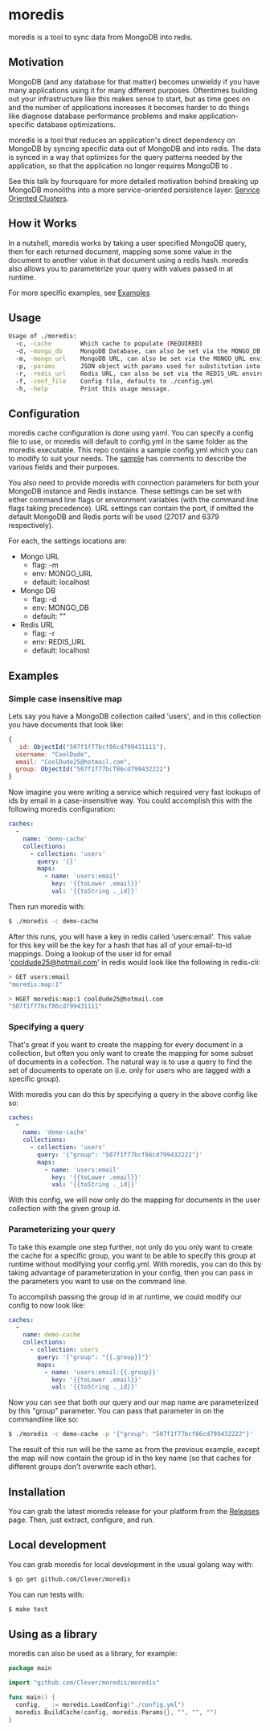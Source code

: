 # moredis

moredis is a tool to sync data from MongoDB into redis.

## Motivation

MongoDB (and any database for that matter) becomes unwieldy if you have many applications using it for many different purposes.
Oftentimes building out your infrastructure like this makes sense to start, but as time goes on and the number of applications increases it becomes harder to do things like diagnose database performance problems and make application-specific database optimizations.

moredis is a tool that reduces an application's direct dependency on MongoDB by syncing specific data out of MongoDB and into redis.
The data is synced in a way that optimizes for the query patterns needed by the application, so that the application no longer requires MongoDB to .

See this talk by foursquare for more detailed motivation behind breaking up MongoDB monoliths into a more service-oriented persistence layer: [Service Oriented Clusters](https://www.mongodb.com/presentations/service-oriented-clusters-foursquare-0).

## How it Works

In a nutshell, moredis works by taking a user specified MongoDB query, then for each returned document, mapping some some value in the document to another value in that document using a redis hash.  moredis also allows you to parameterize your query with values passed in at runtime.

For more specific examples, see [Examples](#examples)

## Usage
```bash
Usage of ./moredis:
  -c, -cache        Which cache to populate (REQUIRED)
  -d, -mongo_db     MongoDB Database, can also be set via the MONGO_DB environment variable
  -m, -mongo_url    MongoDB URL, can also be set via the MONGO_URL environment variable
  -p, -params       JSON object with params used for substitution into queries and collection names in config.yml
  -r, -redis_url    Redis URL, can also be set via the REDIS_URL environment variable
  -f, -conf_file    Config file, defaults to ./config.yml
  -h, -help         Print this usage message.
```

## Configuration

moredis cache configuration is done using yaml.  You can specify a config file to use, or moredis will default to config.yml in the same folder as the moredis executable.  This repo contains a sample config.yml which you can to modify to suit your needs.  The [sample](./config.yml) has comments to describe the various fields and their purposes.

You also need to provide moredis with connection parameters for both your MongoDB instance and Redis instance.  These settings can be set with either command line flags or environment variables (with the command line flags taking precedence).  URL settings can contain the port, if omitted the default MongoDB and Redis ports will be used (27017 and 6379 respectively).

For each, the settings locations are:

* Mongo URL
    * flag: -m
    * env: MONGO_URL
    * default: localhost
* Mongo DB
    * flag: -d
    * env: MONGO_DB
    * default: ""
* Redis URL
    * flag: -r
    * env: REDIS_URL
    * default: localhost

## Examples

### Simple case insensitive map

Lets say you have a MongoDB collection called 'users', and in this collection you have documents that look like:

```javascript
{
  _id: ObjectId("507f1f77bcf86cd799431111"),
  username: "CoolDude",
  email: "CoolDude25@hotmail.com",
  group: ObjectId("507f1f77bcf86cd799432222")
}
```

Now imagine you were writing a service which required very fast lookups of ids by email in a case-insensitive way.  You could accomplish this with the following moredis configuration:

```yaml
caches:
  -
    name: 'demo-cache'
    collections:
      - collection: 'users'
        query: '{}'
        maps:
          - name: 'users:email'
            key: '{{toLower .email}}'
            val: '{{toString ._id}}'
```

Then run moredis with:

```bash
$ ./moredis -c demo-cache
```

After this runs, you will have a key in redis called 'users:email'.  This value for this key will be the key for a hash that has all of your email-to-id mappings.  Doing a lookup of the user id for email 'cooldude25@hotmail.com' in redis would look like the following in redis-cli:

```bash
> GET users:email
"moredis:map:1"

> HGET moredis:map:1 cooldude25@hotmail.com
"507f1f77bcf86cd799431111"
```

### Specifying a query

That's great if you want to create the mapping for every document in a collection, but often you only want to create the mapping for some subset of documents in a collection.  The natural way is to use a query to find the set of documents to operate on (i.e. only for users who are tagged with a specific group).

With moredis you can do this by specifying a query in the above config like so:

```yaml
caches:
  -
    name: 'demo-cache'
    collections:
      - collection: 'users'
        query: '{"group": "507f1f77bcf86cd799432222"}'
        maps:
          - name: 'users:email'
            key: '{{toLower .email}}'
            val: '{{toString ._id}}'
```

With this config, we will now only do the mapping for documents in the user collection with the given group id.

### Parameterizing your query

To take this example one step further, not only do you only want to create the cache for a specific group, you want to be able to specify this group at runtime without modifying your config.yml.  With moredis, you can do this by taking advantage of parameterization in your config, then you can pass in the parameters you want to use on the command line.

To accomplish passing the group id in at runtime, we could modify our config to now look like:

```yaml
caches:
  -
    name: demo-cache
    collections:
      - collection: users
        query: '{"group": "{{.group}}"}'
        maps:
          - name: 'users:email:{{.group}}'
            key: '{{toLower .email}}'
            val: '{{toString ._id}}'
```

Now you can see that both our query and our map name are parameterized by this "group" parameter.  You can pass that parameter in on the commandline like so:

```bash
$ ./moredis -c demo-cache -p '{"group": "507f1f77bcf86cd799432222"}'
```

The result of this run will be the same as from the previous example, except the map will now contain the group id in the key name (so that caches for different groups don't overwrite each other).

## Installation

You can grab the latest moredis release for your platform from the [Releases](https://github.com/Clever/moredis/releases) page.  Then, just extract, configure, and run.

## Local development

You can grab moredis for local development in the usual golang way with:

```bash
$ go get github.com/Clever/moredis
```

You can run tests with:

```bash
$ make test
```

## Using as a library

moredis can also be used as a library, for example:

```go
package main

import "github.com/Clever/moredis/moredis"

func main() {
  config, _ := moredis.LoadConfig("./config.yml")
  moredis.BuildCache(config, moredis.Params{}, "", "", "")
}
```
